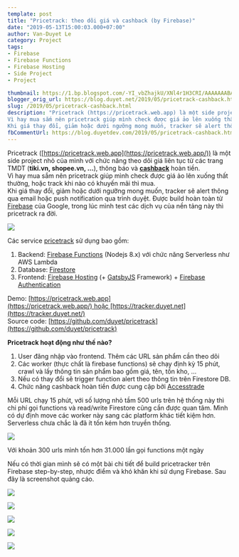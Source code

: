```yaml
---
template: post
title: "Pricetrack: theo dõi giá và cashback (by Firebase)"
date: "2019-05-13T15:00:03.000+07:00"
author: Van-Duyet Le
category: Project
tags:
- Firebase
- Firebase Functions
- Firebase Hosting
- Side Project
- Project

thumbnail: https://1.bp.blogspot.com/-YI_vbZhajkU/XNl4r1H3CRI/AAAAAAABAgI/eZRSFuf3RXQsltqLb2_ObS_lWlE475n5wCLcBGAs/s1600/screenshot-detail.png
blogger_orig_url: https://blog.duyet.net/2019/05/pricetrack-cashback.html
slug: /2019/05/pricetrack-cashback.html
description: "Pricetrack (https://pricetrack.web.app) là một side project nhỏ của mình với chức năng theo dõi giá liên tục từ các trang TMDT (tiki.vn, shopee.vn, ...), thông báo và cashback hoàn tiền.
Vì hay mua sắm nên pricetrack giúp mình check được giá ảo lên xuống thất thường, hoặc track khi nào có khuyến mãi thì mua.
Khi giá thay đổi, giảm hoặc dưới ngưỡng mong muốn, tracker sẽ alert thông qua email hoặc push notification qua trình duyệt. Được build hoàn toàn từ Firebase của Google, trong lúc mình test các dịch vụ của nền tảng này thì pricetrack ra đời."
fbCommentUrl: https://blog.duyetdev.com/2019/05/pricetrack-cashback.html
---
```


Pricetrack ([https://pricetrack.web.app](https://pricetrack.web.app/)) là một side project nhỏ của mình với chức năng theo dõi giá liên tục từ các trang TMDT (**tiki.vn, shopee.vn, ...**), thông báo và **[cashback](https://tracker.duyet.net/cashback/)** hoàn tiền.  
Vì hay mua sắm nên pricetrack giúp mình check được giá ảo lên xuống thất thường, hoặc track khi nào có khuyến mãi thì mua.  
Khi giá thay đổi, giảm hoặc dưới ngưỡng mong muốn, tracker sẽ alert thông qua email hoặc push notification qua trình duyệt. Được build hoàn toàn từ [Firebase](http://firebase.google.com/) của Google, trong lúc mình test các dịch vụ của nền tảng này thì pricetrack ra đời.  


[![](https://1.bp.blogspot.com/-YI_vbZhajkU/XNl4r1H3CRI/AAAAAAABAgI/eZRSFuf3RXQsltqLb2_ObS_lWlE475n5wCLcBGAs/s1600/screenshot-detail.png)](https://1.bp.blogspot.com/-YI_vbZhajkU/XNl4r1H3CRI/AAAAAAABAgI/eZRSFuf3RXQsltqLb2_ObS_lWlE475n5wCLcBGAs/s1600/screenshot-detail.png)

  
Các service [pricetrack](https://tracker.duyet.net/) sử dụng bao gồm:  

1.  Backend: [Firebase Functions](https://firebase.google.com/docs/functions) (Nodejs 8.x) với chức năng Serverless như AWS Lambda
2.  Database: [Firestore](https://firebase.google.com/docs/firestore)
3.  Frontend: [Firebase Hosting](https://firebase.google.com/docs/hosting) (+ [GatsbyJS](https://www.gatsbyjs.org/) Framework) + [Firebase Authentication](https://firebase.google.com/docs/auth)

Demo: [https://pricetrack.web.app](https://pricetrack.web.app/) hoặc [https://tracker.duyet.net](https://tracker.duyet.net/)  
Source code: [https://github.com/duyet/pricetrack](https://github.com/duyet/pricetrack)  
  
**Pricetrack hoạt động như thế nào?**  

1.  User đăng nhập vào frontend. Thêm các URL sản phẩm cần theo dõi
2.  Các worker (thực chất là firebase functions) sẽ chạy định kỳ 15 phút, crawl và lấy thông tin sản phẩm bao gồm giá, tên, tồn kho, ...
3.  Nếu có thay đổi sẽ trigger function alert theo thông tin trên Firestore DB.
4.  Chức năng cashback hoàn tiền được cung cập bởi [Accesstrade](https://s.duyet.net/r/accesstrade)

Mỗi URL chạy 15 phút, với số lượng nhỏ tầm 500 urls trên hệ thống này thì chi phí gọi functions và read/write Firestore cũng cần được quan tâm. Mình có dự định move các worker này sang các platform khác tiết kiệm hơn. Serverless chưa chắc là đã ít tốn kém hơn truyền thống.


[![](https://4.bp.blogspot.com/-yjLFKumnkqU/XNl8gozJj2I/AAAAAAABAgs/SZGXZ2gb4jUTS9RKbBvemyoN3UwUEzGGwCLcBGAs/s1600/Screen%2BShot%2B2019-05-13%2Bat%2B9.17.24%2BPM.png)](https://4.bp.blogspot.com/-yjLFKumnkqU/XNl8gozJj2I/AAAAAAABAgs/SZGXZ2gb4jUTS9RKbBvemyoN3UwUEzGGwCLcBGAs/s1600/Screen%2BShot%2B2019-05-13%2Bat%2B9.17.24%2BPM.png)

Với khoản 300 urls mình tốn hơn 31.000 lần gọi functions một ngày

  

Nếu có thời gian mình sẽ có một bài chi tiết để build pricetracker trên Firebase step-by-step, nhược điểm và khó khăn khi sử dụng Firebase. Sau đây là screenshot quảng cáo.  
  

[![](https://4.bp.blogspot.com/-qWer4_8UhKc/XNl84gVOOtI/AAAAAAABAg0/EpXkmgbUE5Y7df0o_4WvOrk9wTzBfYYSgCLcBGAs/s1600/screenshot-home.png)](https://4.bp.blogspot.com/-qWer4_8UhKc/XNl84gVOOtI/AAAAAAABAg0/EpXkmgbUE5Y7df0o_4WvOrk9wTzBfYYSgCLcBGAs/s1600/screenshot-home.png)

  

[![](https://2.bp.blogspot.com/-10Mnwwqwpw8/XNl86re22sI/AAAAAAABAg4/B67YJ6cS5Ds8iFZc775w5L46ZWSw01hAwCLcBGAs/s1600/screenshot-detail.png)](https://2.bp.blogspot.com/-10Mnwwqwpw8/XNl86re22sI/AAAAAAABAg4/B67YJ6cS5Ds8iFZc775w5L46ZWSw01hAwCLcBGAs/s1600/screenshot-detail.png)

  

[![](https://4.bp.blogspot.com/-El1Ibr9MTN0/XNl87g5iGpI/AAAAAAABAg8/dAp5GoZidschzMs3zy8ftuiSBlDVIoUNwCLcBGAs/s1600/screenshot-about.png)](https://4.bp.blogspot.com/-El1Ibr9MTN0/XNl87g5iGpI/AAAAAAABAg8/dAp5GoZidschzMs3zy8ftuiSBlDVIoUNwCLcBGAs/s1600/screenshot-about.png)

  

[![](https://2.bp.blogspot.com/-IYU-qtevl4c/XNl88SOs9cI/AAAAAAABAhA/VVYy92Ykqf4Y_dSHavmXrfV30Ia2gyRxgCLcBGAs/s1600/screenshot-cashback.png)](https://2.bp.blogspot.com/-IYU-qtevl4c/XNl88SOs9cI/AAAAAAABAhA/VVYy92Ykqf4Y_dSHavmXrfV30Ia2gyRxgCLcBGAs/s1600/screenshot-cashback.png)

  

[![](https://2.bp.blogspot.com/-_GpCFBsDRO0/XNl9CAP1VSI/AAAAAAABAhE/lmOIFpbksU0YrK7ol3XZ_r_h6NDkpLjkgCLcBGAs/s1600/intro-raw-api.png)](https://2.bp.blogspot.com/-_GpCFBsDRO0/XNl9CAP1VSI/AAAAAAABAhE/lmOIFpbksU0YrK7ol3XZ_r_h6NDkpLjkgCLcBGAs/s1600/intro-raw-api.png)